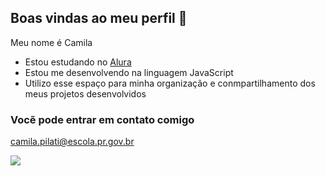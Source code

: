 ## Boas vindas ao meu perfil 🤍

Meu nome é Camila

- Estou estudando no [Alura](https://www.alura.com.br)
- Estou me desenvolvendo na linguagem JavaScript
- Utilizo esse espaço para minha organização e conmpartilhamento dos meus projetos desenvolvidos

### Vocẽ pode entrar em contato comigo

camila.pilati@escola.pr.gov.br

![](https://media1.tenor.com/m/UWyEyNKehA8AAAAC/today-charliebrownjr.gif)

